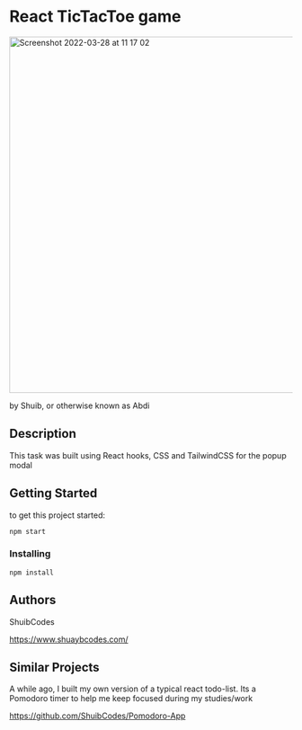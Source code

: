 # React TicTacToe game

<img width="634" alt="Screenshot 2022-03-28 at 11 17 02" src="https://user-images.githubusercontent.com/71759511/160377594-f2a277d0-1c8d-4e9b-984b-fb924f8fd689.png">






by Shuib, or otherwise known as Abdi

## Description

This task was built using React hooks, CSS and TailwindCSS for the popup modal

## Getting Started

to get this project started:

```
npm start
```


### Installing
```
npm install
```



## Authors

ShuibCodes

https://www.shuaybcodes.com/



## Similar Projects 

A while ago, I built my own version of a typical react todo-list. Its a Pomodoro timer to help me keep focused during my studies/work 

https://github.com/ShuibCodes/Pomodoro-App






